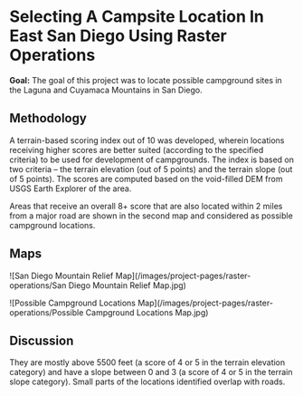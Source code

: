 # Selecting A Campsite Location In East San Diego Using Raster Operations
**Goal:** The goal of this project was to locate possible campground sites in the Laguna and Cuyamaca Mountains in San Diego.

## Methodology
A terrain-based scoring index out of 10 was developed, wherein locations receiving higher scores are better suited (according to the specified criteria) to be used for development of campgrounds. The index is based on two criteria – the terrain elevation (out of 5 points) and the terrain slope (out of 5 points). The scores are computed based on the void-filled DEM from USGS Earth Explorer of the area.

Areas that receive an overall 8+ score that are also located within 2 miles from a major road are shown in the second map and considered as possible campground locations. 

## Maps
![San Diego Mountain Relief Map](/images/project-pages/raster-operations/San Diego Mountain Relief Map.jpg)

![Possible Campground Locations Map](/images/project-pages/raster-operations/Possible Campground Locations Map.jpg)

## Discussion
They are mostly above 5500 feet (a score of 4 or 5 in the terrain elevation category) and have a slope between 0 and 3 (a score of 4 or 5 in the terrain slope category). Small parts of the locations identified overlap with roads.

